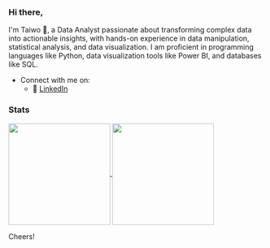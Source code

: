 <!-- Please don't remove this: Grab your social icons from https://github.com/carlsednaoui/gitsocial -->


### Hi there, 
I'm Taiwo 👋, a Data Analyst passionate about transforming complex data into actionable insights, with hands-on experience in data manipulation, statistical analysis, and data visualization. I am proficient in programming languages like Python, data visualization tools like Power BI, and databases like SQL.
<!--
LoveRedemption/LoveRedemption is a ✨ _special_ ✨ repository because its README.md (this file) appears on your GitHub profile.
-->

- Connect with me on:
  - 🏢 [LinkedIn](https://www.linkedin.com/in/taiwo-lawrence/)
 

### Stats
<a href="https://github.com/anuraghazra/github-readme-stats">
  <img height=200 align="center" src="https://github-readme-stats.vercel.app/api?username=LoveRedemption&count_private=true&show_icons=true&theme=dark&hide_rank=True&hide=contribs&card_width=320" />
</a>
<a href="https://github.com/anuraghazra/convoychat">
  <img height=200 align="center" src="https://github-readme-stats.vercel.app/api/top-langs/?username=LoveRedemption&layout=compact&langs_count=8&hide_progress=True&card_width=320" />
</a>



Cheers!
